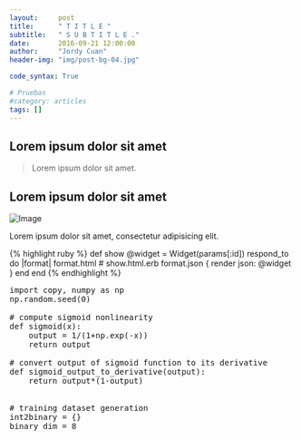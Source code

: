 ```yaml
---
layout:     post
title:      " T I T L E "
subtitle:   " S U B T I T L E ."
date:       2016-09-21 12:00:00
author:     "Jordy Cuan"
header-img: "img/post-bg-04.jpg"

code_syntax: True

# Pruebas
#category: articles
tags: []
---
```


<p></p>

<p></p>

<p></p>

<h2 class="section-heading">Lorem ipsum dolor sit amet</h2>

<p></p>

<p></p>

<blockquote>Lorem ipsum dolor sit amet.</blockquote>

<p></p>

<h2 class="section-heading">Lorem ipsum dolor sit amet</h2>

<p></p>

<img src="{{ site.baseurl }}/img/post-sample-image.jpg" alt="Image">

<span class="caption text-muted">Lorem ipsum dolor sit amet, consectetur adipisicing elit.</span>

<p></p>

<p></p>


{% highlight ruby %}
def show
  @widget = Widget(params[:id])
  respond_to do |format|
    format.html # show.html.erb
    format.json { render json: @widget }
  end
end
{% endhighlight %}


<pre class="brush: python">
import copy, numpy as np
np.random.seed(0)

# compute sigmoid nonlinearity
def sigmoid(x):
    output = 1/(1+np.exp(-x))
    return output

# convert output of sigmoid function to its derivative
def sigmoid_output_to_derivative(output):
    return output*(1-output)


# training dataset generation
int2binary = {}
binary_dim = 8
</pre>


<p></p>

<p></p>

<p></p>

<p></p>

<p></p>

<p></p>

<p></p>
